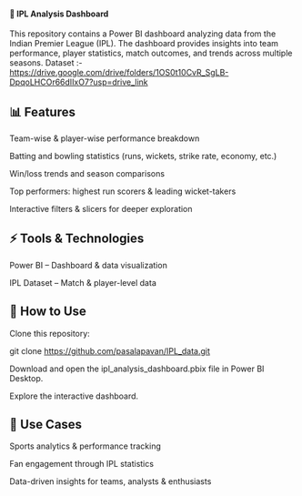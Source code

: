 #### 🏏 IPL Analysis Dashboard

This repository contains a Power BI dashboard analyzing data from the Indian Premier League (IPL).
The dashboard provides insights into team performance, player statistics, match outcomes, and trends across multiple seasons.
Dataset :- https://drive.google.com/drive/folders/1OS0t10CvR_SgLB-DpqoLHCOr66dIIxO7?usp=drive_link

## 📊 Features

Team-wise & player-wise performance breakdown

Batting and bowling statistics (runs, wickets, strike rate, economy, etc.)

Win/loss trends and season comparisons

Top performers: highest run scorers & leading wicket-takers

Interactive filters & slicers for deeper exploration

## ⚡ Tools & Technologies

Power BI – Dashboard & data visualization

IPL Dataset – Match & player-level data

## 🚀 How to Use

Clone this repository:

git clone https://github.com/pasalapavan/IPL_data.git


Download and open the ipl_analysis_dashboard.pbix file in Power BI Desktop.

Explore the interactive dashboard.

## 🎯 Use Cases

Sports analytics & performance tracking

Fan engagement through IPL statistics

Data-driven insights for teams, analysts & enthusiasts

